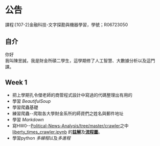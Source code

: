 # 公告
課程:[107-2]金融科技-文字探勘與機器學習，學號；R06723050

## 自介
你好\
我叫陳昱誠，我是財金所碩二學生，這學期修了人工智慧、大數據分析以及這門課。

## Week 1

* 把上學期孔令傑老師的商管程式設計中寫過的代碼整理出有用的
* 學習 *BeautifulSoup*
* 學習爬蟲基礎
* 練習爬蟲--爬取各大學財金系所的師資們之姓名與郵件地址
* 學習 *Markdown*
* 寫HW0--[Political-News-Analysis/tree/master/crawler](https://github.com/MiccWan/Political-News-Analysis/tree/master/crawler)之中 <a href = 'https://github.com/MiccWan/Political-News-Analysis/blob/master/crawler/new_talk_crawler.ipynb' rel='nofollow'>liberty_times_crawler.ipynb</a> 的[**註解**](https://github.com/ga877439/fintech--Taxt_mining_and_Machine_learning/blob/master/hw0_understanding_TAs_code.py)及[**流程圖**](https://github.com/ga877439/fintech--Taxt_mining_and_Machine_learning/blob/master/data/HW0_Diagram.png)。
* 學習python *多線程*以及*多進程*




